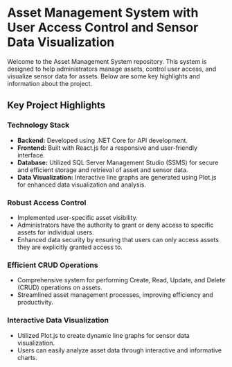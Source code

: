 # Asset Management System with User Access Control and Sensor Data Visualization

Welcome to the Asset Management System repository. This system is designed to help administrators manage assets, control user access, and visualize sensor data for assets. Below are some key highlights and information about the project.

## Key Project Highlights

### Technology Stack
- **Backend:** Developed using .NET Core for API development.
- **Frontend:** Built with React.js for a responsive and user-friendly interface.
- **Database:** Utilized SQL Server Management Studio (SSMS) for secure and efficient storage and retrieval of asset and sensor data.
- **Data Visualization:** Interactive line graphs are generated using Plot.js for enhanced data visualization and analysis.

### Robust Access Control
- Implemented user-specific asset visibility.
- Administrators have the authority to grant or deny access to specific assets for individual users.
- Enhanced data security by ensuring that users can only access assets they are explicitly granted access to.

### Efficient CRUD Operations
- Comprehensive system for performing Create, Read, Update, and Delete (CRUD) operations on assets.
- Streamlined asset management processes, improving efficiency and productivity.

### Interactive Data Visualization
- Utilized Plot.js to create dynamic line graphs for sensor data visualization.
- Users can easily analyze asset data through interactive and informative charts.

